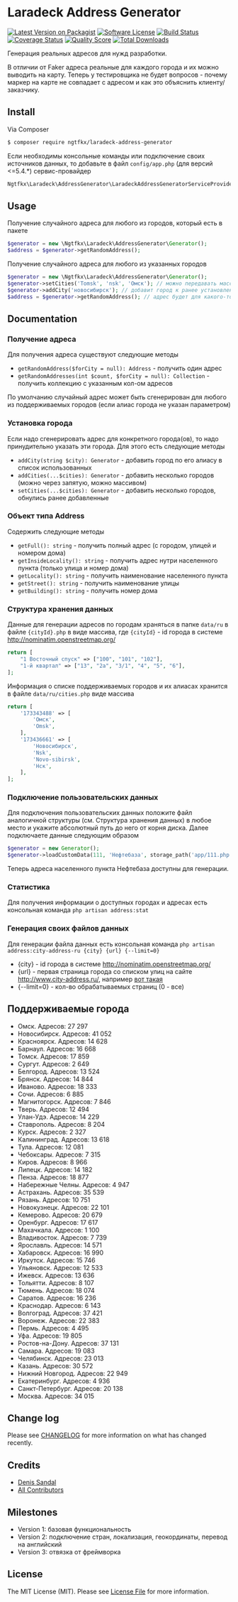 # Laradeck Address Generator

[![Latest Version on Packagist][ico-version]][link-packagist]
[![Software License][ico-license]](LICENSE.md)
[![Build Status][ico-travis]][link-travis]
[![Coverage Status][ico-scrutinizer]][link-scrutinizer]
[![Quality Score][ico-code-quality]][link-code-quality]
[![Total Downloads][ico-downloads]][link-downloads]

Генерация реальных адресов для нужд разработки. 

В отличии от Faker адреса реальныe для каждого города и их можно выводить на карту. 
Теперь у тестировщика не будет вопросов - почему 
маркер на карте не совпадает с адресом и как это объяснить клиенту/заказчику.

## Install

Via Composer

``` bash
$ composer require ngtfkx/laradeck-address-generator
```

Если необходимы консольные команды или подключение своих источников данных, то добавьте в файл `config/app.php` (для версий <=5.4.*) 
сервис-провайдер

``` php
Ngtfkx\Laradeck\AddressGenerator\LaradeckAddressGeneratorServiceProvider::class,
```

## Usage

Получение случайного адреса для любого из городов, который есть в пакете

``` php
$generator = new \Ngtfkx\Laradeck\AddressGenerator\Generator();
$address = $generator->getRandomAddress();
```

Получение случайного адреса для любого из указанных городов

``` php
$generator = new \Ngtfkx\Laradeck\AddressGenerator\Generator();
$generator->setCities('Tomsk', 'nsk', 'Омск'); // можно передавать массив
$generator->addCity('новосибирск'); // добавит город к ранее установленным
$address = $generator->getRandomAddress(); // адрес будет для какого-то из вышеуказанных 4-х горолдов
```

## Documentation

### Получение адреса

Для получения адреса существуют следующие методы

- `getRandomAddress($forCity = null): Address` - получить один адрес
- `getRandomAddresses(int $count, $forCity = null): Collection` - получить коллекцию с указанным кол-ом адресов

По умолчанию случайный адрес может быть сгенерирован для любого из поддерживаемых городов (если алиас города не указан параметром)

### Установка города

Если надо сгенерировать адрес для конкретного города(ов), то надо принудительно указать эти города. Для этого есть следующие методы

- `addCity(string $city): Generator` - добавить город по его алиасу в список использованных
- `addCities(...$cities): Generator` - добавить несколько городов (можно через запятую, можно массивом)
- `setCities(...$cities): Generator` - добавить несколько городов, обнулись ранее добавленные

### Объект типа Address

Содержить следующие методы

- `getFull(): string` - получить полный адрес (с городом, улицей и номером дома)
- `getInsideLocality(): string` - получить адрес нутри населенного пункта (только улица и номер дома)
- `getLocality(): string` - получить наименование населенного пункта
- `getStreet(): string` - получить наименование улицы
- `getBuilding(): string` - получить номер дома

### Структура хранения данных

Данные для генерации адресов по городам храняться в папке `data/ru` в файле `{cityId}.php` в 
виде массива, где `{cityId}` - id города в системе http://nominatim.openstreetmap.org/

``` php
return [
    "1 Восточный спуск" => ["100", "101", "102"],
    "1-й квартал" => ["13", "2a", "3/1", "4", "5", "6"],
];
```

Информация о списке поддерживаемых городов и их алиасах хранится в файле `data/ru/cities.php`  виде массива

``` php
return [
    '173343488' => [
        'Омск',
        'Omsk',
    ],
    '173436661' => [
        'Новосибирск',
        'Nsk',
        'Novo-sibirsk',
        'Нск',
    ],
];
```

### Подключение пользовательских данных

Для подключения пользовательских данных положите файл аналогичной структуры (см. Структура хранения данных)
в любое место и укажите абсолютный путь до него от корня диска. Далее подключаете данные следующим образом

``` php
$generator = new Generator();
$generator->loadCustomData(111, 'Нефтебаза', storage_path('app/111.php'));
```

Теперь адреса населенного пункта Нефтебаза доступны для генерации.

### Статистика

Для получения информации о доступных городах и адресах есть консольная команда
`php artisan address:stat`

### Генерация своих файлов данных

Для генерации файла данных есть консольная команда 
`php artisan address:city-address-ru {city} {url} {--limit=0}`

- {city} - id города в системе http://nominatim.openstreetmap.org/
- {url} - первая страница города со списком улиц на сайте http://www.city-address.ru/, например [вот такая](http://www.city-address.ru/region-70_tomsk/all-street/)
- {--limit=0} - кол-во обрабатываемых страниц (0 - все)

## Поддерживаемые города

- Омск. Адресов: 27 297
- Новосибирск. Адресов: 41 052
- Красноярск. Адресов: 14 628
- Барнаул. Адресов: 16 668
- Томск. Адресов: 17 859
- Сургут. Адресов: 2 649
- Белгород. Адресов: 13 524
- Брянск. Адресов: 14 844
- Иваново. Адресов: 18 333
- Сочи. Адресов: 6 885
- Магнитогорск. Адресов: 7 846
- Тверь. Адресов: 12 494
- Улан-Удэ. Адресов: 14 229
- Ставрополь. Адресов: 8 204
- Курск. Адресов: 2 327
- Калининград. Адресов: 13 618
- Тула. Адресов: 12 081
- Чебоксары. Адресов: 7 315
- Киров. Адресов: 8 966
- Липецк. Адресов: 14 182
- Пенза. Адресов: 18 877
- Набережные Челны. Адресов: 4 947
- Астрахань. Адресов: 35 539
- Рязань. Адресов: 10 751
- Новокузнецк. Адресов: 22 101
- Кемерово. Адресов: 20 679
- Оренбург. Адресов: 17 617
- Махачкала. Адресов: 1 100
- Владивосток. Адресов: 7 739
- Ярославль. Адресов: 14 571
- Хабаровск. Адресов: 16 990
- Иркутск. Адресов: 15 746
- Ульяновск. Адресов: 12 533
- Ижевск. Адресов: 13 636
- Тольятти. Адресов: 8 107
- Тюмень. Адресов: 18 074
- Саратов. Адресов: 16 236
- Краснодар. Адресов: 6 143
- Волгоград. Адресов: 37 421
- Воронеж. Адресов: 22 383
- Пермь. Адресов: 4 495
- Уфа. Адресов: 19 805
- Ростов-на-Дону. Адресов: 37 131
- Самара. Адресов: 19 083
- Челябинск. Адресов: 23 013
- Казань. Адресов: 30 572
- Нижний Новгород. Адресов: 22 949
- Екатеринбург. Адресов: 4 936
- Санкт-Петербург. Адресов: 20 138
- Москва. Адресов: 34 015

## Change log

Please see [CHANGELOG](CHANGELOG.md) for more information on what has changed recently.

## Credits

- [Denis Sandal][link-author]
- [All Contributors][link-contributors]

## Milestones

- Version 1: базовая функциональность
- Version 2: подключение стран, локализация, геокординаты, перевод на английский
- Version 3: отвязка от фреймворка

## License

The MIT License (MIT). Please see [License File](LICENSE.md) for more information.

[ico-version]: https://img.shields.io/packagist/v/ngtfkx/laradeck-address-generator.svg?style=flat-square
[ico-license]: https://img.shields.io/badge/license-MIT-brightgreen.svg?style=flat-square
[ico-travis]: https://scrutinizer-ci.com/g/ngtfkx/laradeck-address-generator/badges/build.png?b=master
[ico-scrutinizer]: https://img.shields.io/scrutinizer/coverage/g/ngtfkx/laradeck-address-generator.svg?style=flat-square
[ico-code-quality]: https://img.shields.io/scrutinizer/g/ngtfkx/laradeck-address-generator.svg?style=flat-square
[ico-downloads]: https://img.shields.io/packagist/dt/ngtfkx/laradeck-address-generator.svg?style=flat-square

[link-packagist]: https://packagist.org/packages/ngtfkx/laradeck-address-generator
[link-travis]: https://scrutinizer-ci.com/g/ngtfkx/laradeck-address-generator
[link-scrutinizer]: https://scrutinizer-ci.com/g/ngtfkx/laradeck-address-generator/code-structure
[link-code-quality]: https://scrutinizer-ci.com/g/ngtfkx/laradeck-address-generator
[link-downloads]: https://packagist.org/packages/ngtfkx/laradeck-address-generator
[link-author]: https://github.com/ngtfkx
[link-contributors]: ../../contributors
